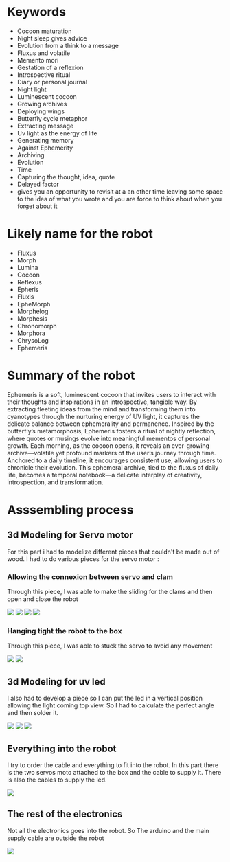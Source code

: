 # Keywords 

- Cocoon maturation
- Night sleep gives advice
- Evolution from a think to a message
- Fluxus and volatile
- Memento mori
- Gestation of a reflexion
- Introspective ritual
- Diary or personal journal
- Night light
- Luminescent cocoon
- Growing archives
- Deploying wings
- Butterfly cycle metaphor
- Extracting message
- Uv light as the energy of life
- Generating memory
- Against Ephemerity
- Archiving
- Evolution
- Time
- Capturing the thought, idea, quote
- Delayed factor
- gives you an opportunity to revisit at a an other time leaving some space to the idea of what you wrote and you are force to think about when you forget about it


# Likely name for the robot
- Fluxus 
- Morph
- Lumina
- Cocoon
- Reflexus
- Epheris
- Fluxis
- EpheMorph
- Morphelog
- Morphesis
- Chronomorph
- Morphora
- ChrysoLog
- Ephemeris



# Summary of the robot 
Ephemeris is a soft, luminescent cocoon that invites users to interact with their thoughts and inspirations in an introspective, tangible way. By extracting fleeting ideas from the mind and transforming them into cyanotypes through the nurturing energy of UV light, it captures the delicate balance between ephemerality and permanence. Inspired by the butterfly’s metamorphosis, Ephemeris fosters a ritual of nightly reflection, where quotes or musings evolve into meaningful mementos of personal growth. Each morning, as the cocoon opens, it reveals an ever-growing archive—volatile yet profound markers of the user’s journey through time. Anchored to a daily timeline, it encourages consistent use, allowing users to chronicle their evolution. This ephemeral archive, tied to the fluxus of daily life, becomes a temporal notebook—a delicate interplay of creativity, introspection, and transformation.

# Asssembling process 

## 3d Modeling for Servo motor

For this part i had to modelize different pieces that couldn't be made out of wood.
I had to do various pieces for the servo motor :

### Allowing the connexion between servo and clam 
Through this piece, I was able to make the sliding for the clams and then open and close the robot

![](images/IMG_4899.jpeg)
![](images/construction14.jpeg)
![](images/construction16.jpeg)
![](images/construction2.jpeg)

### Hanging tight the robot to the box
Through this piece, I was able to stuck the servo to avoid any movement

![](images/servo_piece.png)
![](images/construction10.jpeg)

## 3d Modeling for uv led 

I also had to develop a piece so I can put the led in a vertical position allowing the light coming top view.
So I had to calculate the perfect angle and then solder it.

![](images/led.png)
![](images/construction21.jpeg)
![](images/construction3.jpeg)

## Everything into the robot 

I try to order the cable and everything to fit into the robot.
In this part there is the two servos moto attached to the box and the cable to supply it. There is also the cables to supply the led. 

![](images/electronique1.jpeg)

## The rest of the electronics

Not all the electronics goes into the robot. So The arduino and the main supply cable are outside the robot

![](images/electronique2.jpeg)
